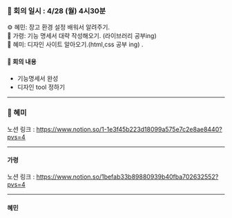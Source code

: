 ### 📝 회의 일시 : 4/28 (월) 4시30분

⚙️ 혜민: 장고 환경 설정 배워서 알려주기.<br>
🔧 가령:  기능 명세서 대략 작성해오기. (라이브러리 공부ing)<br>
🎨 혜미: 디자인 사이트 알아오기.(html,css 공부 ing) .<br>

#### 👥 회의 내용 

- 기능명세서 완성
- 디자인 tool 정하기 

---
### 🎨 혜미<br>

노션 링크 : https://www.notion.so/1-1e3f45b223d18099a575e7c2e8ae8440?pvs=4

---
#### 가령 <br>

노션 링크 : https://www.notion.so/1befab33b89880939b40fba702632552?pvs=4



---

#### 혜민 <br>

